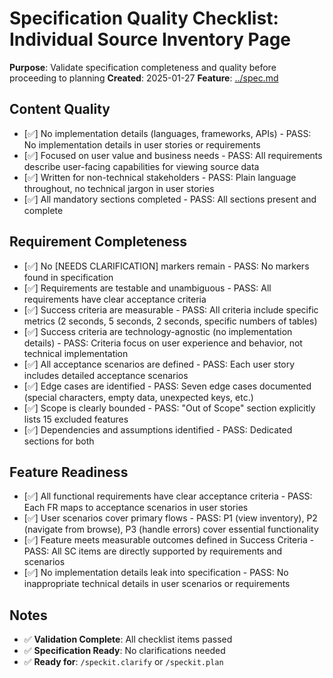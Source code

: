 # Specification Quality Checklist: Individual Source Inventory Page

**Purpose**: Validate specification completeness and quality before proceeding to planning
**Created**: 2025-01-27
**Feature**: [../spec.md](../spec.md)

## Content Quality

- [✅] No implementation details (languages, frameworks, APIs) - PASS: No implementation details in user stories or requirements
- [✅] Focused on user value and business needs - PASS: All requirements describe user-facing capabilities for viewing source data
- [✅] Written for non-technical stakeholders - PASS: Plain language throughout, no technical jargon in user stories
- [✅] All mandatory sections completed - PASS: All sections present and complete

## Requirement Completeness

- [✅] No [NEEDS CLARIFICATION] markers remain - PASS: No markers found in specification
- [✅] Requirements are testable and unambiguous - PASS: All requirements have clear acceptance criteria
- [✅] Success criteria are measurable - PASS: All criteria include specific metrics (2 seconds, 5 seconds, 2 seconds, specific numbers of tables)
- [✅] Success criteria are technology-agnostic (no implementation details) - PASS: Criteria focus on user experience and behavior, not technical implementation
- [✅] All acceptance scenarios are defined - PASS: Each user story includes detailed acceptance scenarios
- [✅] Edge cases are identified - PASS: Seven edge cases documented (special characters, empty data, unexpected keys, etc.)
- [✅] Scope is clearly bounded - PASS: "Out of Scope" section explicitly lists 15 excluded features
- [✅] Dependencies and assumptions identified - PASS: Dedicated sections for both

## Feature Readiness

- [✅] All functional requirements have clear acceptance criteria - PASS: Each FR maps to acceptance scenarios in user stories
- [✅] User scenarios cover primary flows - PASS: P1 (view inventory), P2 (navigate from browse), P3 (handle errors) cover essential functionality
- [✅] Feature meets measurable outcomes defined in Success Criteria - PASS: All SC items are directly supported by requirements and scenarios
- [✅] No implementation details leak into specification - PASS: No inappropriate technical details in user scenarios or requirements

## Notes

- ✅ **Validation Complete**: All checklist items passed
- ✅ **Specification Ready**: No clarifications needed
- ✅ **Ready for**: `/speckit.clarify` or `/speckit.plan`

